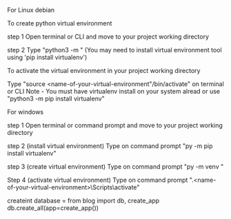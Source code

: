 For Linux debian

To create python virtual environment

step 1
Open terminal or CLI and move to your project working directory

step 2
Type "python3 -m <name-of-your-virtual-environment>"
(You may need to install virtual environment tool using 'pip install virtualenv')

To activate the virtual environment in your project working directory

Type "source <name-of-your-virtual-environment"/bin/activate" on terminal or CLI
Note - You must have virtualenv install on your system alread or use "python3 -m pip install virtualenv"

For windows

step 1
Open terminal or command prompt and move to your project working directory

step 2 (install virtual environment)
Type on command prompt "py -m pip install virtualenv"

step 3 (create virtual environment)
Type on command prompt "py -m venv <name-of-your-virtual-environment>"

Step 4 (activate virtual environment)
Type on command prompt ".\<name-of-your-virtual-environment>\Scripts\activate"


createint database = from blog import db, create_app db.create_all(app=create_app())
